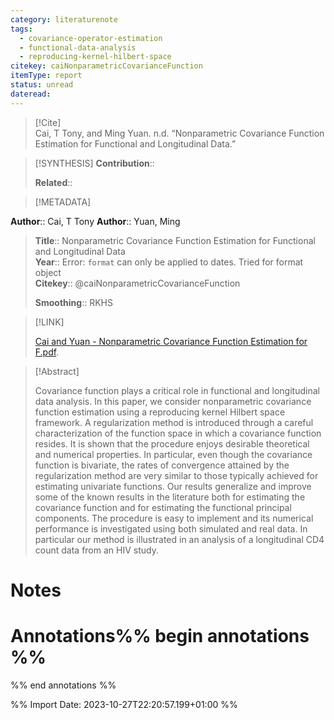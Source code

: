 ```yaml
---
category: literaturenote
tags:
  - covariance-operator-estimation
  - functional-data-analysis
  - reproducing-kernel-hilbert-space
citekey: caiNonparametricCovarianceFunction
itemType: report
status: unread
dateread:
---
```


> [!Cite]  
> Cai, T Tony, and Ming Yuan. n.d. “Nonparametric Covariance Function Estimation for Functional and Longitudinal Data.”

> [!SYNTHESIS] 
>**Contribution**::
>
>**Related**:: 
>

> [!METADATA]  
>
**Author**:: Cai, T Tony
**Author**:: Yuan, Ming<br>
> **Title**:: Nonparametric Covariance Function Estimation for Functional and Longitudinal Data    
> **Year**:: Error: `format` can only be applied to dates. Tried for format object     
> **Citekey**:: @caiNonparametricCovarianceFunction    
>
> **Smoothing**:: RKHS


> [!LINK] 
>
> [Cai and Yuan - Nonparametric Covariance Function Estimation for F.pdf](file:///Users/steven/Zotero/storage/X49M7L7P/Cai%20and%20Yuan%20-%20Nonparametric%20Covariance%20Function%20Estimation%20for%20F.pdf).

>[!Abstract]
>
>Covariance function plays a critical role in functional and longitudinal data analysis. In this paper, we consider nonparametric covariance function estimation using a reproducing kernel Hilbert space framework. A regularization method is introduced through a careful characterization of the function space in which a covariance function resides. It is shown that the procedure enjoys desirable theoretical and numerical properties. In particular, even though the covariance function is bivariate, the rates of convergence attained by the regularization method are very similar to those typically achieved for estimating univariate functions. Our results generalize and improve some of the known results in the literature both for estimating the covariance function and for estimating the functional principal components. The procedure is easy to implement and its numerical performance is investigated using both simulated and real data. In particular our method is illustrated in an analysis of a longitudinal CD4 count data from an HIV study.
>>


# Notes<br>
# Annotations%% begin annotations %%  
 
  
%% end annotations %%

%% Import Date: 2023-10-27T22:20:57.199+01:00 %%
